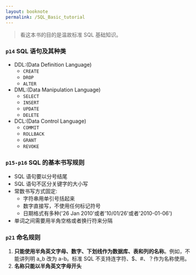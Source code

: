 ```yaml
---
layout: booknote
permalink: /SQL_Basic_tutorial
---
```


>看这本书的目的是温故标准 SQL 基础知识。

### `p14` SQL 语句及其种类
* DDL:(Data Definition Language)
  * `CREATE`
  * `DROP`
  * `ALTER`
* DML:(Data Manipulation Language)
  * `SELECT`
  * `INSERT`
  * `UPDATE`
  * `DELETE`
* DCL:(Data Control Language)
  * `COMMIT`
  * `ROLLBACK`
  * `GRANT`
  * `REVOKE`

### `p15-p16` SQL 的基本书写规则
* SQL 语句要以分号结尾
* SQL 语句不区分关键字的大小写
* 常数书写方式固定:
  * 字符串用单引号括起来
  * 数字直接写，不使用任何标记符号
  * 日期格式有多种('26 Jan 2010'或者'10/01/26'或者'2010-01-06')
* 单词之间需要用半角空格或者换行符来分隔

### `p21` 命名规则
1. **只能使用半角英文字母、数字、下划线作为数据库、表和列的名称**。例如，不能讲列明 a_b 改为 a-b。标准 SQL 不支持连字符、$、#、？作为名称使用。
2. **名称只能以半角英文字母开头**

